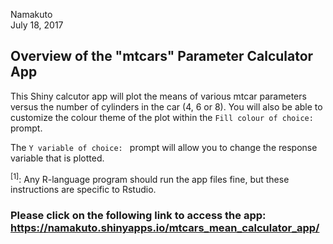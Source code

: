 Namakuto  
July 18, 2017  

## Overview of the "mtcars" Parameter Calculator App 
This Shiny calcutor app will plot the means of various mtcar parameters versus the number of cylinders in the car (4, 6 or 8). You will also be able to customize the colour theme of the plot within the `Fill colour of choice: ` prompt.

The `Y variable of choice: ` prompt will allow you to change the response variable that is plotted.

<sup>[1]</sup>: Any R-language program should run the app files fine, but these instructions are specific to Rstudio.

### Please click on the following link to access the app: https://namakuto.shinyapps.io/mtcars_mean_calculator_app/

